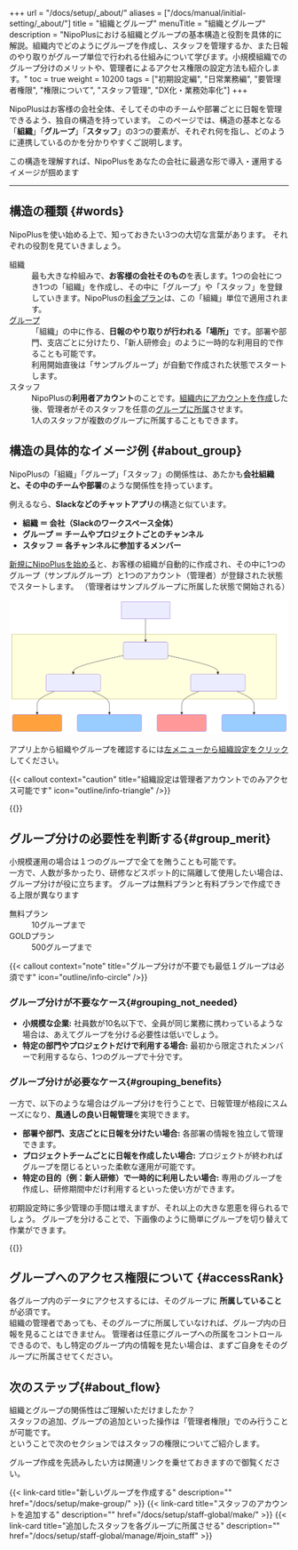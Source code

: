 +++
url = "/docs/setup/_about/"
aliases = ["/docs/manual/initial-setting/_about/"]
title = "組織とグループ"
menuTitle = "組織とグループ"
description = "NipoPlusにおける組織とグループの基本構造と役割を具体的に解説。組織内でどのようにグループを作成し、スタッフを管理するか、また日報のやり取りがグループ単位で行われる仕組みについて学びます。小規模組織でのグループ分けのメリットや、管理者によるアクセス権限の設定方法も紹介します。"
toc = true
weight = 10200
tags = ["初期設定編", "日常業務編", "要管理者権限", "権限について", "スタッフ管理", "DX化・業務効率化"]
+++

NipoPlusはお客様の会社全体、そしてその中のチームや部署ごとに日報を管理できるよう、独自の構造を持っています。
このページでは、構造の基本となる「**組織**」「**グループ**」「**スタッフ**」の3つの要素が、それぞれ何を指し、どのように連携しているのかを分かりやすくご説明します。

この構造を理解すれば、NipoPlusをあなたの会社に最適な形で導入・運用するイメージが掴めます

---

## 構造の種類 {#words}

NipoPlusを使い始める上で、知っておきたい3つの大切な言葉があります。
それぞれの役割を見ていきましょう。

<dl class="basic">
<dt>組織</dt>
<dd>最も大きな枠組みで、<strong>お客様の会社そのもの</strong>を表します。1つの会社につき1つの「組織」を作成し、その中に「グループ」や「スタッフ」を登録していきます。NipoPlusの<a href="/docs/price/">料金プラン</a>は、この「組織」単位で適用されます。</dd>
<dt><a href="/docs/setup/make-group/">グループ</a></dt>
<dd>「組織」の中に作る、<strong>日報のやり取りが行われる「場所」</strong>です。部署や部門、支店ごとに分けたり、「新人研修会」のように一時的な利用目的で作ることも可能です。<br>利用開始直後は「サンプルグループ」が自動で作成された状態でスタートします。</dd>
<dt>スタッフ</dt>
<dd>NipoPlusの<strong>利用者アカウント</strong>のことです。<a href="/docs/setup/staff-global/make/">組織内にアカウントを作成</a>した後、管理者がそのスタッフを任意の<a href="/docs/setup/staff-global/manage/#join_staff">グループに所属</a>させます。<br>1人のスタッフが複数のグループに所属することもできます。</dd>
</dl>

## 構造の具体的なイメージ例 {#about_group}

NipoPlusの「組織」「グループ」「スタッフ」の関係性は、あたかも**会社組織と、その中のチームや部署**のような関係性を持っています。

例えるなら、**Slackなどのチャットアプリ**の構造と似ています。

- **組織 ＝ 会社（Slackのワークスペース全体）**
- **グループ ＝ チームやプロジェクトごとのチャンネル**
- **スタッフ ＝ 各チャンネルに参加するメンバー**

[新規にNipoPlusを始める](/docs/manual/quickstart/#create_acount)と、お客様の組織が自動的に作成され、その中に1つのグループ（サンプルグループ）と1つのアカウント（管理者）が登録された状態でスタートします。
（管理者はサンプルグループに所属した状態で開始される）

<img src="img/tree.svg" />

アプリ上から組織やグループを確認するには[左メニューから組織設定をクリック](/docs/setup/staff-global/rank/#rootSettingBtn)してください。

{{< callout context="caution" title="組織設定は管理者アカウントでのみアクセス可能です" icon="outline/info-triangle" />}}

{{<iTablet filename="img/company" msg="組織設定画面では、会社全体のスタッフとグループを一覧で管理できます" alice="ok">}}

## グループ分けの必要性を判断する{#group_merit}

小規模運用の場合は１つのグループで全てを賄うことも可能です。  
一方で、人数が多かったり、研修などスポット的に隔離して使用したい場合は、グループ分けが役に立ちます。
グループは無料プランと有料プランで作成できる上限が異なります

<dl class="basic">
<dt>無料プラン</dt>
<dd>10グループまで</dd>
<dt>GOLDプラン</dt>
<dd>500グループまで</dd>
</dl>

{{< callout context="note" title="グループ分けが不要でも最低１グループは必須です" icon="outline/info-circle" />}}

### グループ分けが不要なケース{#grouping_not_needed}

- **小規模な企業:** 社員数が10名以下で、全員が同じ業務に携わっているような場合は、あえてグループを分ける必要性は低いでしょう。
- **特定の部門やプロジェクトだけで利用する場合:** 最初から限定されたメンバーで利用するなら、1つのグループで十分です。

### グループ分けが必要なケース{#grouping_benefits}

一方で、以下のような場合はグループ分けを行うことで、日報管理が格段にスムーズになり、**風通しの良い日報管理**を実現できます。

- **部署や部門、支店ごとに日報を分けたい場合:** 各部署の情報を独立して管理できます。
- **プロジェクトチームごとに日報を作成したい場合:** プロジェクトが終わればグループを閉じるといった柔軟な運用が可能です。
- **特定の目的（例：新人研修）で一時的に利用したい場合:** 専用のグループを作成し、研修期間中だけ利用するといった使い方ができます。

初期設定時に多少管理の手間は増えますが、それ以上の大きな恩恵を得られるでしょう。
グループを分けることで、下画像のように簡単にグループを切り替えて作業ができます。

{{<icatch filename="img/switch-group" msg="複数のグループに所属しているアカウントはこのボタンが表示されるよ" alice="book">}}

## グループへのアクセス権限について {#accessRank}

各グループ内のデータにアクセスするには、そのグループに **所属していること**が必須です。  
組織の管理者であっても、そのグループに所属していなければ、グループ内の日報を見ることはできません。
管理者は任意にグループへの所属をコントロールできるので、もし特定のグループ内の情報を見たい場合は、まずご自身をそのグループに所属させてください。

## 次のステップ{#about_flow}

組織とグループの関係性はご理解いただけましたか？  
スタッフの追加、グループの追加といった操作は「管理者権限」でのみ行うことが可能です。  
ということで次のセクションではスタッフの権限についてご紹介します。

グループ作成を先読みしたい方は関連リンクを乗せておきますので御覧ください。

{{< link-card title="新しいグループを作成する"  description=""  href="/docs/setup/make-group/" >}}
{{< link-card title="スタッフのアカウントを追加する"  description=""  href="/docs/setup/staff-global/make/" >}}
{{< link-card title="追加したスタッフを各グループに所属させる"  description=""  href="/docs/setup/staff-global/manage/#join_staff" >}}
